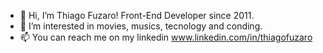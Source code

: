 - 👋 Hi, I’m Thiago Fuzaro! Front-End Developer since 2011.
- 👀 I’m interested in movies, musics, tecnology and conding. 
- 📫 You can reach me on my linkedin www.linkedin.com/in/thiagofuzaro 

<!---
thiagofuzaro/thiagofuzaro is a ✨ special ✨ repository because its `README.md` (this file) appears on your GitHub profile.
You can click the Preview link to take a look at your changes.
--->

